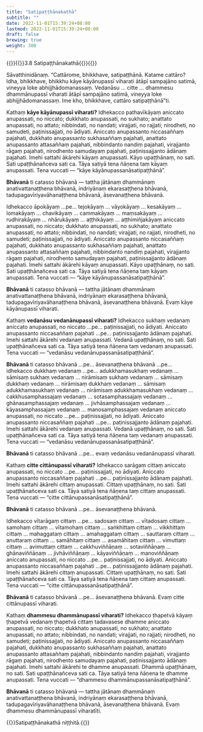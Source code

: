 ```yaml
---
title: "Satipaṭṭhānakathā"
subtitle: ""
date: 2022-11-01T15:39:24+08:00
lastmod: 2022-11-01T15:39:24+08:00
draft: false
brewing: true
weight: 308
---
```



{{<subtitle>}}{{<suttalink src="ps3.8">}}3.8 Satipaṭṭhānakathā{{</suttalink>}}{{</subtitle>}}

Sāvatthinidānaṃ. “Cattārome, bhikkhave, satipaṭṭhānā. Katame cattāro? Idha, bhikkhave, bhikkhu kāye kāyānupassī viharati ātāpī sampajāno satimā, vineyya loke abhijjhādomanassaṃ. Vedanāsu … citte … dhammesu dhammānupassī viharati ātāpī sampajāno satimā, vineyya loke abhijjhādomanassaṃ. Ime kho, bhikkhave, cattāro satipaṭṭhānā”ti.

Kathaṃ **kāye kāyānupassī viharati?** Idhekacco pathavīkāyaṃ aniccato anupassati, no niccato; dukkhato anupassati, no sukhato; anattato anupassati, no attato; nibbindati, no nandati; virajjati, no rajjati; nirodheti, no samudeti, paṭinissajjati, no ādiyati. Aniccato anupassanto niccasaññaṃ pajahati, dukkhato anupassanto sukhasaññaṃ pajahati, anattato anupassanto attasaññaṃ pajahati, nibbindanto nandiṃ pajahati, virajjanto rāgaṃ pajahati, nirodhento samudayaṃ pajahati, paṭinissajjanto ādānaṃ pajahati. Imehi sattahi ākārehi kāyaṃ anupassati. Kāyo upaṭṭhānaṃ, no sati. Sati upaṭṭhānañceva sati ca. Tāya satiyā tena ñāṇena taṃ kāyaṃ anupassati. Tena vuccati — “kāye kāyānupassanāsatipaṭṭhānā”.

**Bhāvanā** ti catasso bhāvanā — tattha jātānaṃ dhammānaṃ anativattanaṭṭhena bhāvanā, indriyānaṃ ekarasaṭṭhena bhāvanā, tadupagavīriyavāhanaṭṭhena bhāvanā, āsevanaṭṭhena bhāvanā.

Idhekacco āpokāyaṃ …pe… tejokāyaṃ … vāyokāyaṃ … kesakāyaṃ … lomakāyaṃ … chavikāyaṃ … cammakāyaṃ … maṃsakāyaṃ … rudhirakāyaṃ … nhārukāyaṃ … aṭṭhikāyaṃ … aṭṭhimiñjakāyaṃ aniccato anupassati, no niccato; dukkhato anupassati, no sukhato; anattato anupassati, no attato; nibbindati, no nandati; virajjati, no rajjati, nirodheti, no samudeti; paṭinissajjati, no ādiyati. Aniccato anupassanto niccasaññaṃ pajahati, dukkhato anupassanto sukhasaññaṃ pajahati, anattato anupassanto attasaññaṃ pajahati, nibbindanto nandiṃ pajahati, virajjanto rāgaṃ pajahati, nirodhento samudayaṃ pajahati, paṭinissajjanto ādānaṃ pajahati. Imehi sattahi ākārehi kāyaṃ anupassati. Kāyo upaṭṭhānaṃ, no sati. Sati upaṭṭhānañceva sati ca. Tāya satiyā tena ñāṇena taṃ kāyaṃ anupassati. Tena vuccati — “kāye kāyānupassanāsatipaṭṭhānā”.

**Bhāvanā** ti catasso bhāvanā — tattha jātānaṃ dhammānaṃ anativattanaṭṭhena bhāvanā, indriyānaṃ ekarasaṭṭhena bhāvanā, tadupagavīriyavāhanaṭṭhena bhāvanā, āsevanaṭṭhena bhāvanā. Evaṃ kāye kāyānupassī viharati.

Kathaṃ **vedanāsu vedanānupassī viharati?** Idhekacco sukhaṃ vedanaṃ aniccato anupassati, no niccato …pe… paṭinissajjati, no ādiyati. Aniccato anupassanto niccasaññaṃ pajahati …pe… paṭinissajjanto ādānaṃ pajahati. Imehi sattahi ākārehi vedanaṃ anupassati. Vedanā upaṭṭhānaṃ, no sati. Sati upaṭṭhānañceva sati ca. Tāya satiyā tena ñāṇena taṃ vedanaṃ anupassati. Tena vuccati — “vedanāsu vedanānupassanāsatipaṭṭhānā”.

**Bhāvanā** ti catasso bhāvanā …pe… āsevanaṭṭhena bhāvanā …pe… idhekacco dukkhaṃ vedanaṃ …pe… adukkhamasukhaṃ vedanaṃ … sāmisaṃ sukhaṃ vedanaṃ … nirāmisaṃ sukhaṃ vedanaṃ … sāmisaṃ dukkhaṃ vedanaṃ … nirāmisaṃ dukkhaṃ vedanaṃ … sāmisaṃ adukkhamasukhaṃ vedanaṃ … nirāmisaṃ adukkhamasukhaṃ vedanaṃ … cakkhusamphassajaṃ vedanaṃ … sotasamphassajaṃ vedanaṃ … ghānasamphassajaṃ vedanaṃ … jivhāsamphassajaṃ vedanaṃ … kāyasamphassajaṃ vedanaṃ … manosamphassajaṃ vedanaṃ aniccato anupassati, no niccato …pe… paṭinissajjati, no ādiyati. Aniccato anupassanto niccasaññaṃ pajahati …pe… paṭinissajjanto ādānaṃ pajahati. Imehi sattahi ākārehi vedanaṃ anupassati. Vedanā upaṭṭhānaṃ, no sati. Sati upaṭṭhānañceva sati ca. Tāya satiyā tena ñāṇena taṃ vedanaṃ anupassati. Tena vuccati — “vedanāsu vedanānupassanāsatipaṭṭhānā”.

**Bhāvanā** ti catasso bhāvanā …pe… evaṃ vedanāsu vedanānupassī viharati.

Kathaṃ **citte cittānupassī viharati?** Idhekacco sarāgaṃ cittaṃ aniccato anupassati, no niccato …pe… paṭinissajjati, no ādiyati. Aniccato anupassanto niccasaññaṃ pajahati …pe… paṭinissajjanto ādānaṃ pajahati. Imehi sattahi ākārehi cittaṃ anupassati. Cittaṃ upaṭṭhānaṃ, no sati. Sati upaṭṭhānañceva sati ca. Tāya satiyā tena ñāṇena taṃ cittaṃ anupassati. Tena vuccati — “citte cittānupassanāsatipaṭṭhānā”.

**Bhāvanā** ti catasso bhāvanā …pe… āsevanaṭṭhena bhāvanā.

Idhekacco vītarāgaṃ cittaṃ …pe… sadosaṃ cittaṃ … vītadosaṃ cittaṃ … samohaṃ cittaṃ … vītamohaṃ cittaṃ … saṅkhittaṃ cittaṃ … vikkhittaṃ cittaṃ … mahaggataṃ cittaṃ … amahaggataṃ cittaṃ … sauttaraṃ cittaṃ … anuttaraṃ cittaṃ … samāhitaṃ cittaṃ … asamāhitaṃ cittaṃ … vimuttaṃ cittaṃ … avimuttaṃ cittaṃ … cakkhuviññāṇaṃ … sotaviññāṇaṃ … ghānaviññāṇaṃ … jivhāviññāṇaṃ … kāyaviññāṇaṃ … manoviññāṇaṃ aniccato anupassati, no niccato …pe… paṭinissajjati, no ādiyati. Aniccato anupassanto niccasaññaṃ pajahati …pe… paṭinissajjanto ādānaṃ pajahati. Imehi sattahi ākārehi cittaṃ anupassati. Cittaṃ upaṭṭhānaṃ, no sati. Sati upaṭṭhānañceva sati ca. Tāya satiyā tena ñāṇena taṃ cittaṃ anupassati. Tena vuccati — “citte cittānupassanāsatipaṭṭhānā”.

**Bhāvanā** ti catasso bhāvanā …pe… āsevanaṭṭhena bhāvanā. Evaṃ citte cittānupassī viharati.

Kathaṃ **dhammesu dhammānupassī viharati?** Idhekacco ṭhapetvā kāyaṃ ṭhapetvā vedanaṃ ṭhapetvā cittaṃ tadavasese dhamme aniccato anupassati, no niccato; dukkhato anupassati, no sukhato; anattato anupassati, no attato; nibbindati, no nandati; virajjati, no rajjati; nirodheti, no samudeti; paṭinissajjati, no ādiyati. Aniccato anupassanto niccasaññaṃ pajahati, dukkhato anupassanto sukhasaññaṃ pajahati, anattato anupassanto attasaññaṃ pajahati, nibbindanto nandiṃ pajahati, virajjanto rāgaṃ pajahati, nirodhento samudayaṃ pajahati, paṭinissajjanto ādānaṃ pajahati. Imehi sattahi ākārehi te dhamme anupassati. Dhammā upaṭṭhānaṃ, no sati. Sati upaṭṭhānañceva sati ca. Tāya satiyā tena ñāṇena te dhamme anupassati. Tena vuccati — “dhammesu dhammānupassanāsatipaṭṭhānā”.

**Bhāvanā** ti catasso bhāvanā — tattha jātānaṃ dhammānaṃ anativattanaṭṭhena bhāvanā, indriyānaṃ ekarasaṭṭhena bhāvanā, tadupagavīriyavāhanaṭṭhena bhāvanā, āsevanaṭṭhena bhāvanā. Evaṃ dhammesu dhammānupassī viharatīti.

{{<eof>}}Satipaṭṭhānakathā niṭṭhitā.{{</eof>}}